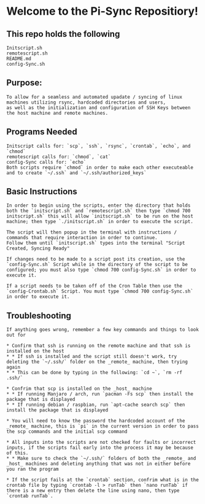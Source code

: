 # Welcome to the Pi-Sync Repositiory!

## This repo holds the following 
    Initscript.sh
    remotescript.sh
    README.md
    config-Sync.sh

## Purpose:
    To allow for a seamless and automated upadate / syncing of linux machines utilizing rsync, hardcoded directories and users,
    as well as the initialization and configuration of SSH Keys between the host machine and remote machines. 

## Programs Needed
    Initscript calls for: `scp`, `ssh`, `rsync`, `crontab`, `echo`, and `chmod` 
    remotescript calls for: `chmod`, `cat`
    config-Sync calls for: `echo` 
    Both scripts require `chmod` in order to make each other executeable and to create `~/.ssh` and `~/.ssh/authorized_keys`

## Basic Instructions
    In order to begin using the scripts, enter the directory that holds both the `initscript.sh` and `remotescript.sh` then type `chmod 700 initscript.sh` this will allow `initscript.sh` to be run on the host machine; then type `./initscript.sh` in order to execute the script.
    
    The script will then popup in the terminal with instructions / commands that require interaction in order to continue. 
    Follow them until `initscript.sh` types into the terminal "Script Created, Syncing Ready"
    
    If changes need to be made to a script post its creation, use the `config-Sync.sh` Script while in the directory of the script to be configured; you must also type `chmod 700 config-Sync.sh` in order to execute it. 

    If a script needs to be taken off of the Cron Table then use the `config-Crontab.sh` Script. You must type `chmod 700 config-Sync.sh` in order to execute it.  

## Troubleshooting
    If anything goes wrong, remember a few key commands and things to look out for 
    
    * Confirm that ssh is running on the remote machine and that ssh is installed on the host
    * * If ssh is installed and the script still doesn't work, try deleting the `~/.ssh/` folder on the _remote_ machine, then trying again
    * * This can be done by typing in the following: `cd ~`, `rm -rf .ssh/`
    
    * Confrim that scp is installed on the _host_ machine
    * * If running Manjaro / arch, run `pacman -Fs scp` then install the package that is displayed 
    * * If running debian / raspbian, run `apt-cache search scp` then install the package that is displayed

    * You will need to know the password the hardcoded account of the _remote_ machine, this is `pi` in the current version in order to pass the scp commands and the initial scp command

    * All inputs into the scripts are not checked for faults or incorrect inputs, if the scripts fail early into the process it may be because of this.
    * * Make sure to check the `~/.ssh/` folders of both the _remote_ and _host_ machines and deleting anything that was not in either before you ran the program

    * If the script fails at the `crontab` section, confrim what is in the crontab file by typing `crontab -l > runTab` then `nano runTab` if there is a new entry then delete the line using nano, then type `crontab runTab`.
    